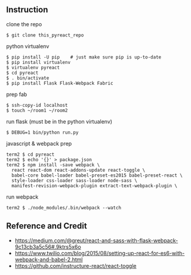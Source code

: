 Instruction
-----------

clone the repo

    $ git clone this_pyreact_repo

python virtualenv

    $ pip install -U pip    # just make sure pip is up-to-date
    $ pip install virtualenv
    $ virtualenv pyreact
    $ cd pyreact
    $ . bin/activate
    $ pip install Flask Flask-Webpack Fabric

prep fab

    $ ssh-copy-id localhost
    $ touch ~/room1 ~/room2

run flask (must be in the python virtualenv)

    $ DEBUG=1 bin/python run.py

javascript & webpack prep

    term2 $ cd pyreact
    term2 $ echo '{}' > package.json
    term2 $ npm install -save webpack \
      react react-dom react-addons-update react-toggle \
      babel-core babel-loader babel-preset-es2015 babel-preset-react \
      style-loader css-loader sass-loader node-sass \
      manifest-revision-webpack-plugin extract-text-webpack-plugin \

run webpack

    term2 $ ./node_modules/.bin/webpack --watch


Reference and Credit
--------------------

* https://medium.com/@greut/react-and-sass-with-flask-webpack-9c13cb3a5c56#.9ktrs5x6o
* https://www.twilio.com/blog/2015/08/setting-up-react-for-es6-with-webpack-and-babel-2.html
* https://github.com/instructure-react/react-toggle
